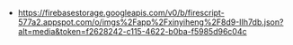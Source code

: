- https://firebasestorage.googleapis.com/v0/b/firescript-577a2.appspot.com/o/imgs%2Fapp%2Fxinyiheng%2F8d9-IIh7db.json?alt=media&token=f2628242-c115-4622-b0ba-f5985d96c04c
